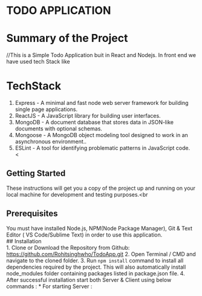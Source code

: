 # TODO APPLICATION<br>


# Summary of the Project<br>
//This is a Simple Todo Application buit in React and Nodejs. In front end we have used tech Stack like<br>


# TechStack<br>
1. Express - A minimal and fast node web server framework for building single page applications.
2. ReactJS - A JavaScript library for building user interfaces.
3. MongoDB - A document database that stores data in JSON-like documents with optional schemas.
4. Mongoose - A MongoDB object modeling tool designed to work in an asynchronous environment..  
5. ESLint - A tool for identifying problematic patterns in JavaScript code.<br><


## Getting Started <br>
These instructions will get you a copy of the project up and running on your local machine for development
and testing purposes.<br

## Prerequisites <br>
You must have installed Node.js, NPM(Node Package Manager), Git & Text Editor (
    VS Code/Sublime Text) in order to use this application.<br>
    ## Installation <br>
    1. Clone or Download the Repository from Github: https://github.com/Rohitsinghwho/TodoApp.git
    2. Open Terminal / CMD and navigate to the cloned folder.
    3. Run `npm install` command to install all dependencies required by the project.
    This will also automatically install node_modules folder containing packages listed
    in package.json file.
    4. After successful installation start both Server & Client using below commands :
    * For starting Server :

